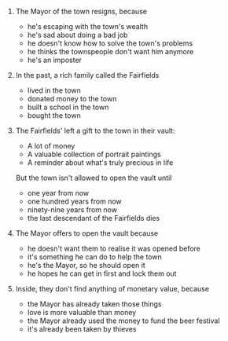 ---
---

1. The Mayor of the town resigns, because

   * he's escaping with the town's wealth
   * he's sad about doing a bad job
   * he doesn't know how to solve the town's problems
   * he thinks the townspeople don't want him anymore
   * he's an imposter

2. In the past, a rich family called the Fairfields
   
   * lived in the town
   * donated money to the town
   * built a school in the town
   * bought the town

3. The Fairfields' left a gift to the town in their vault:

   * A lot of money
   * A valuable collection of portrait paintings
   * A reminder about what's truly precious in life

   But the town isn't allowed to open the vault until

   * one year from now
   * one hundred years from now
   * ninety-nine years from now
   * the last descendant of the Fairfields dies

4. The Mayor offers to open the vault because

   * he doesn't want them to realise it was opened before
   * it's something he can do to help the town
   * he's the Mayor, so he should open it
   * he hopes he can get in first and lock them out

5. Inside, they don't find anything of monetary value, because

   * the Mayor has already taken those things
   * love is more valuable than money
   * the Mayor already used the money to fund the beer festival
   * it's already been taken by thieves